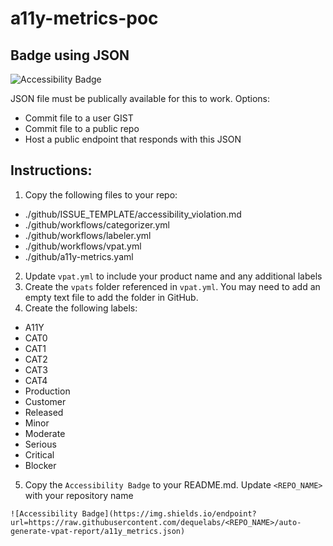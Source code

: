 # a11y-metrics-poc

## Badge using JSON

![Accessibility Badge](https://img.shields.io/endpoint?url=https://raw.githubusercontent.com/dequelabs/a11y-metrics-poc/auto-generate-vpat-report/a11y_metrics.json)

JSON file must be publically available for this to work. Options: 
* Commit file to a user GIST
* Commit file to a public repo
* Host a public endpoint that responds with this JSON

## Instructions:

1. Copy the following files to your repo:
  * ./github/ISSUE_TEMPLATE/accessibility_violation.md
  * ./github/workflows/categorizer.yml
  * ./github/workflows/labeler.yml
  * ./github/workflows/vpat.yml
  * ./github/a11y-metrics.yaml
2. Update `vpat.yml` to include your product name and any additional labels
3. Create the `vpats` folder referenced in `vpat.yml`. You may need to add an empty text file to add the folder in GitHub.
4. Create the following labels:
  * A11Y
  * CAT0
  * CAT1
  * CAT2
  * CAT3
  * CAT4
  * Production
  * Customer
  * Released
  * Minor
  * Moderate
  * Serious
  * Critical
  * Blocker
5. Copy the `Accessibility Badge` to your README.md. Update `<REPO_NAME>` with your repository name
```
![Accessibility Badge](https://img.shields.io/endpoint?url=https://raw.githubusercontent.com/dequelabs/<REPO_NAME>/auto-generate-vpat-report/a11y_metrics.json)
```
